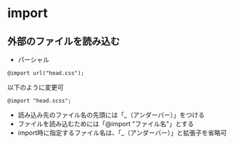 # import

## 外部のファイルを読み込む

* パーシャル

`@import url("head.css");`

以下のように変更可

`@import "head.scss";`

* 読み込み先のファイル名の先頭には「_（アンダーバー）」をつける
* ファイルを読み込むためには「@import "ファイル名"」とする
* import時に指定するファイル名は、「_（アンダーバー）」と拡張子を省略可
